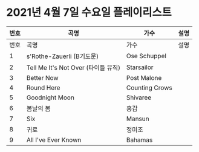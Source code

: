 # 2021년 4월 7일 수요일 플레이리스트

| 번호 | 곡명 | 가수 | 설명 |
|------|------|------|------|
| 번호 | 곡명 | 가수 | 설명 |
| 1 | s'Rothe-Zauerli (B기도문) | Ose Schuppel |  |
| 2 | Tell Me It's Not Over (타이틀 뮤직) | Starsailor |  |
| 3 | Better Now | Post Malone |  |
| 4 | Round Here | Counting Crows |  |
| 5 | Goodnight Moon | Shivaree |  |
| 6 | 봄날의 봄 | 홍갑 |  |
| 7 | Six | Mansun |  |
| 8 | 귀로 | 정미조 |  |
| 9 | All I've Ever Known | Bahamas |  |
